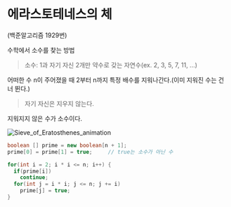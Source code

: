 # 에라스토테네스의 체

(백준알고리즘 1929번)

수학에서 소수를 찾는 방법

> 소수: 1과 자기 자신 2개만 약수로 갖는 자연수(ex. 2, 3, 5, 7, 11, ...)

어떠한 수 n이 주어졌을 때 2부터 n까지 특정 배수를 지워나간다.(이미 지워진 수는 건너 뛴다.)

> 자기 자신은 지우지 않는다.

지워지지 않은 수가 소수이다.

![Sieve_of_Eratosthenes_animation](/Users/dongyeol/Documents/TIL/Algorithm/Sieve_of_Eratosthenes_animation.gif)



```java
boolean [] prime = new boolean[n + 1];
prime[0] = prime[1] = true;		// true는 소수가 아닌 수

for(int i = 2; i * i <= n; i++) {
  if(prime[i])
    continue;
  for(int j = i * i; j <= n; j += i)
    prime[j] = true;
}

```

